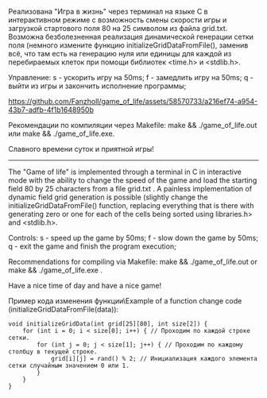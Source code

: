 Реализована "Игра в жизнь" через терминал на языке C в интерактивном режиме с возможность смены скорости игры и загрузкой стартового поля 80 на 25 символом из файла grid.txt. Возможна безболезненная реализация динамической генерации сетки поля (немного измените функцию initializeGridDataFromFile(), заменив всё, что там есть на генерацию нуля или единицы для каждой из перебираемых клеток при помощи библиотек <time.h> и <stdlib.h>. 

Управление:
s - ускорить игру на 50ms;
f - замедлить игру на 50ms;
q - выйти из игры и закончить исполнение программы;

https://github.com/Fanzholl/game_of_life/assets/58570733/a216ef74-a954-43b7-adfb-4f1b1648950b

Рекомендации по компиляции через Makefile: make && ./game_of_life.out или make && ./game_of_life.exe.

Славного времени суток и приятной игры!

______________________________________________________________________________________________________________________________________________________

The "Game of life" is implemented through a terminal in C in interactive mode with the ability to change the speed of the game and load the starting field 80 by 25 characters from a file grid.txt . A painless implementation of dynamic field grid generation is possible (slightly change the initializeGridDataFromFile() function, replacing everything that is there with generating zero or one for each of the cells being sorted using <time> libraries.h> and <stdlib.h>. 

Controls:
s - speed up the game by 50ms;
f - slow down the game by 50ms;
q - exit the game and finish the program execution;

Recommendations for compiling via Makefile: make && ./game_of_life.out or make && ./game_of_life.exe .

Have a nice time of day and have a nice game!


Пример кода изменения функции\Example of a function change code (initializeGridDataFromFile(data)):
```
void initializeGridData(int grid[25][80], int size[2]) {
    for (int i = 0; i < size[0]; i++) { // Проходим по каждой строке сетки.
        for (int j = 0; j < size[1]; j++) { // Проходим по каждому столбцу в текущей строке.
            grid[i][j] = rand() % 2; // Инициализация каждого элемента сетки случайным значением 0 или 1.
        }
    }
}
```
